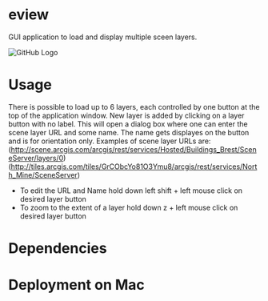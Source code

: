 # eview
GUI application to load and display multiple sceen layers. 

![GitHub Logo](/screenshot.jpg)

# Usage 
There is possible to load up to 6 layers, each controlled by one button at the top of the application window.
New layer is added by clicking on a layer button with no label. This will open a dialog box where one can enter
the scene layer URL and some name. The name gets displayes on the button and is for orientation only.
Examples of scene layer URLs are:
(http://scene.arcgis.com/arcgis/rest/services/Hosted/Buildings_Brest/SceneServer/layers/0)
(http://tiles.arcgis.com/tiles/GrCObcYo81O3Ymu8/arcgis/rest/services/North_Mine/SceneServer)

- To edit the URL and Name hold down left shift + left mouse click on desired layer button
- To zoom to the extent of a layer hold down z + left mouse click on desired layer button


# Dependencies


# Deployment on Mac


